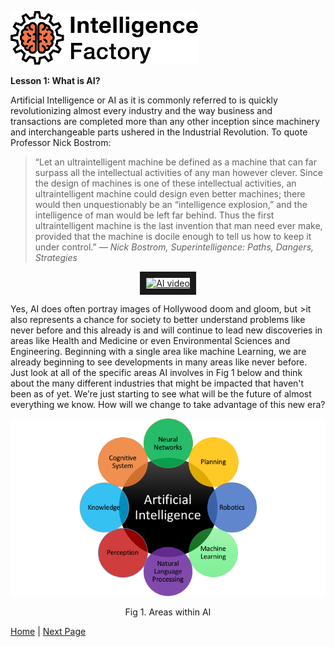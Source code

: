 <!----- Conversion time: 0.954 seconds.


Using this Markdown file:

1. Cut and paste this output into your source file.
2. See the notes and action items below regarding this conversion run.
3. Check the rendered output (headings, lists, code blocks, tables) for proper
   formatting and use a linkchecker before you publish this page.

Conversion notes:

* Docs to Markdown version 1.0β17
* Tue Aug 27 2019 12:20:47 GMT-0700 (PDT)
* Source doc: https://docs.google.com/open?id=1i-EsNOdY1eFx5lveG_N8j4WhGXphkBqMAk07LcHMj0w
* This is a partial selection. Check to make sure intra-doc links work.
* This document has images: check for >>>>>  gd2md-html alert:  inline image link in generated source and store images to your server.
----->

![alt_text](images/TIF1000.png "image_tooltip")


**Lesson 1: What is AI?**

Artificial Intelligence or AI as it is commonly referred to is quickly revolutionizing almost every industry and the way business and transactions are completed more than any other inception since machinery and interchangeable parts ushered in the Industrial Revolution. To quote Professor Nick Bostrom:


>“Let an ultraintelligent machine be defined as a machine that can far surpass all the intellectual activities of any man however clever. Since the design of machines is one of these intellectual activities, an ultraintelligent machine could design even better machines; there would then unquestionably be an “intelligence explosion,” and the intelligence of man would be left far behind. Thus the first ultraintelligent machine is the last invention that man need ever make, provided that the machine is docile enough to tell us how to keep it under control.” ― _Nick Bostrom, Superintelligence: Paths, Dangers, Strategies_

<p align="center"><a href="http://www.youtube.com/watch?feature=player_embedded&v=2ePf9rue1Ao" target="_blank">
<img src="http://img.youtube.com/vi/2ePf9rue1Ao/0.jpg" alt="AI video" border="10" /></a></p>

Yes, AI does often portray images of Hollywood doom and gloom, but >it also represents a chance for society to better understand problems like never before and this already is and will continue to lead new discoveries in areas like Health and Medicine or even Environmental Sciences and Engineering. Beginning with a single area like machine Learning, we are already beginning to see developments in many areas like never before. Just look at all of the specific areas AI involves in Fig 1 below and think about the many different industries that might be impacted that haven't been as of yet. We’re just starting to see what will be the future of almost everything we know. How will we change to take advantage of this new era? 

<p align="center"><img src="images/ai.png"></p>
<p align="center">Fig 1. Areas within AI</p>

[Home](tif100.md) | [Next Page](page2.md)


<!-- Docs to Markdown version 1.0β17 -->
